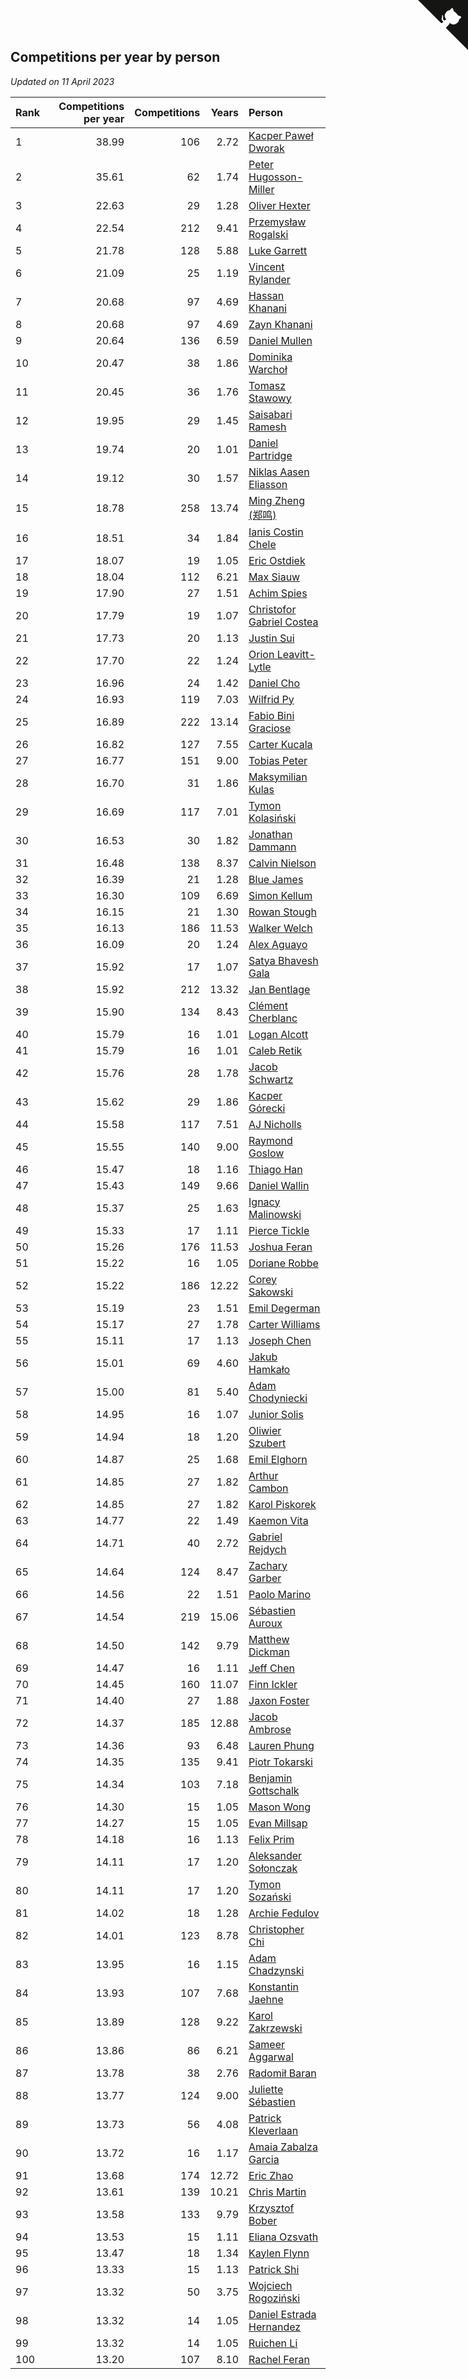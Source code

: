 ## Competitions per year by person

*Updated on 11 April 2023*

| Rank | Competitions per year | Competitions | Years | Person |
| :--- | ---: | ---: | ---: | :--- |
| 1 | 38.99 | 106 | 2.72 | [Kacper Paweł Dworak](https://www.worldcubeassociation.org/persons/2020DWOR01) |
| 2 | 35.61 | 62 | 1.74 | [Peter Hugosson-Miller](https://www.worldcubeassociation.org/persons/2021HUGO01) |
| 3 | 22.63 | 29 | 1.28 | [Oliver Hexter](https://www.worldcubeassociation.org/persons/2022HEXT01) |
| 4 | 22.54 | 212 | 9.41 | [Przemysław Rogalski](https://www.worldcubeassociation.org/persons/2013ROGA02) |
| 5 | 21.78 | 128 | 5.88 | [Luke Garrett](https://www.worldcubeassociation.org/persons/2017GARR05) |
| 6 | 21.09 | 25 | 1.19 | [Vincent Rylander](https://www.worldcubeassociation.org/persons/2022RYLA01) |
| 7 | 20.68 | 97 | 4.69 | [Hassan Khanani](https://www.worldcubeassociation.org/persons/2018KHAN26) |
| 8 | 20.68 | 97 | 4.69 | [Zayn Khanani](https://www.worldcubeassociation.org/persons/2018KHAN28) |
| 9 | 20.64 | 136 | 6.59 | [Daniel Mullen](https://www.worldcubeassociation.org/persons/2016MULL04) |
| 10 | 20.47 | 38 | 1.86 | [Dominika Warchoł](https://www.worldcubeassociation.org/persons/2021WARC01) |
| 11 | 20.45 | 36 | 1.76 | [Tomasz Stawowy](https://www.worldcubeassociation.org/persons/2021STAW01) |
| 12 | 19.95 | 29 | 1.45 | [Saisabari Ramesh](https://www.worldcubeassociation.org/persons/2021RAME01) |
| 13 | 19.74 | 20 | 1.01 | [Daniel Partridge](https://www.worldcubeassociation.org/persons/2022PART02) |
| 14 | 19.12 | 30 | 1.57 | [Niklas Aasen Eliasson](https://www.worldcubeassociation.org/persons/2021ELIA01) |
| 15 | 18.78 | 258 | 13.74 | [Ming Zheng (郑鸣)](https://www.worldcubeassociation.org/persons/2009ZHEN11) |
| 16 | 18.51 | 34 | 1.84 | [Ianis Costin Chele](https://www.worldcubeassociation.org/persons/2021CHEL01) |
| 17 | 18.07 | 19 | 1.05 | [Eric Ostdiek](https://www.worldcubeassociation.org/persons/2022OSTD01) |
| 18 | 18.04 | 112 | 6.21 | [Max Siauw](https://www.worldcubeassociation.org/persons/2017SIAU02) |
| 19 | 17.90 | 27 | 1.51 | [Achim Spies](https://www.worldcubeassociation.org/persons/2021SPIE01) |
| 20 | 17.79 | 19 | 1.07 | [Christofor Gabriel Costea](https://www.worldcubeassociation.org/persons/2022COST03) |
| 21 | 17.73 | 20 | 1.13 | [Justin Sui](https://www.worldcubeassociation.org/persons/2022SUIJ01) |
| 22 | 17.70 | 22 | 1.24 | [Orion Leavitt-Lytle](https://www.worldcubeassociation.org/persons/2022LEAV01) |
| 23 | 16.96 | 24 | 1.42 | [Daniel Cho](https://www.worldcubeassociation.org/persons/2021CHOD01) |
| 24 | 16.93 | 119 | 7.03 | [Wilfrid Py](https://www.worldcubeassociation.org/persons/2016PYWI01) |
| 25 | 16.89 | 222 | 13.14 | [Fabio Bini Graciose](https://www.worldcubeassociation.org/persons/2010GRAC02) |
| 26 | 16.82 | 127 | 7.55 | [Carter Kucala](https://www.worldcubeassociation.org/persons/2015KUCA01) |
| 27 | 16.77 | 151 | 9.00 | [Tobias Peter](https://www.worldcubeassociation.org/persons/2014PETE03) |
| 28 | 16.70 | 31 | 1.86 | [Maksymilian Kulas](https://www.worldcubeassociation.org/persons/2021KULA02) |
| 29 | 16.69 | 117 | 7.01 | [Tymon Kolasiński](https://www.worldcubeassociation.org/persons/2016KOLA02) |
| 30 | 16.53 | 30 | 1.82 | [Jonathan Dammann](https://www.worldcubeassociation.org/persons/2021DAMM01) |
| 31 | 16.48 | 138 | 8.37 | [Calvin Nielson](https://www.worldcubeassociation.org/persons/2014NIEL03) |
| 32 | 16.39 | 21 | 1.28 | [Blue James](https://www.worldcubeassociation.org/persons/2022JAME01) |
| 33 | 16.30 | 109 | 6.69 | [Simon Kellum](https://www.worldcubeassociation.org/persons/2016KELL12) |
| 34 | 16.15 | 21 | 1.30 | [Rowan Stough](https://www.worldcubeassociation.org/persons/2022STOU01) |
| 35 | 16.13 | 186 | 11.53 | [Walker Welch](https://www.worldcubeassociation.org/persons/2011WELC01) |
| 36 | 16.09 | 20 | 1.24 | [Alex Aguayo](https://www.worldcubeassociation.org/persons/2022AGUA01) |
| 37 | 15.92 | 17 | 1.07 | [Satya Bhavesh Gala](https://www.worldcubeassociation.org/persons/2022GALA03) |
| 38 | 15.92 | 212 | 13.32 | [Jan Bentlage](https://www.worldcubeassociation.org/persons/2010BENT01) |
| 39 | 15.90 | 134 | 8.43 | [Clément Cherblanc](https://www.worldcubeassociation.org/persons/2014CHER05) |
| 40 | 15.79 | 16 | 1.01 | [Logan Alcott](https://www.worldcubeassociation.org/persons/2022ALCO02) |
| 41 | 15.79 | 16 | 1.01 | [Caleb Retik](https://www.worldcubeassociation.org/persons/2022RETI01) |
| 42 | 15.76 | 28 | 1.78 | [Jacob Schwartz](https://www.worldcubeassociation.org/persons/2021SCHW01) |
| 43 | 15.62 | 29 | 1.86 | [Kacper Górecki](https://www.worldcubeassociation.org/persons/2021GORE01) |
| 44 | 15.58 | 117 | 7.51 | [AJ Nicholls](https://www.worldcubeassociation.org/persons/2015NICH04) |
| 45 | 15.55 | 140 | 9.00 | [Raymond Goslow](https://www.worldcubeassociation.org/persons/2014GOSL01) |
| 46 | 15.47 | 18 | 1.16 | [Thiago Han](https://www.worldcubeassociation.org/persons/2022HANT01) |
| 47 | 15.43 | 149 | 9.66 | [Daniel Wallin](https://www.worldcubeassociation.org/persons/2013WALL03) |
| 48 | 15.37 | 25 | 1.63 | [Ignacy Malinowski](https://www.worldcubeassociation.org/persons/2021MALI02) |
| 49 | 15.33 | 17 | 1.11 | [Pierce Tickle](https://www.worldcubeassociation.org/persons/2022TICK01) |
| 50 | 15.26 | 176 | 11.53 | [Joshua Feran](https://www.worldcubeassociation.org/persons/2011FERA01) |
| 51 | 15.22 | 16 | 1.05 | [Doriane Robbe](https://www.worldcubeassociation.org/persons/2022ROBB03) |
| 52 | 15.22 | 186 | 12.22 | [Corey Sakowski](https://www.worldcubeassociation.org/persons/2011SAKO01) |
| 53 | 15.19 | 23 | 1.51 | [Emil Degerman](https://www.worldcubeassociation.org/persons/2021DEGE01) |
| 54 | 15.17 | 27 | 1.78 | [Carter Williams](https://www.worldcubeassociation.org/persons/2021WILL06) |
| 55 | 15.11 | 17 | 1.13 | [Joseph Chen](https://www.worldcubeassociation.org/persons/2022CHEN16) |
| 56 | 15.01 | 69 | 4.60 | [Jakub Hamkało](https://www.worldcubeassociation.org/persons/2018HAMK01) |
| 57 | 15.00 | 81 | 5.40 | [Adam Chodyniecki](https://www.worldcubeassociation.org/persons/2017CHOD02) |
| 58 | 14.95 | 16 | 1.07 | [Junior Solis](https://www.worldcubeassociation.org/persons/2022SOLI03) |
| 59 | 14.94 | 18 | 1.20 | [Oliwier Szubert](https://www.worldcubeassociation.org/persons/2022SZUB01) |
| 60 | 14.87 | 25 | 1.68 | [Emil Elghorn](https://www.worldcubeassociation.org/persons/2021ELGH01) |
| 61 | 14.85 | 27 | 1.82 | [Arthur Cambon](https://www.worldcubeassociation.org/persons/2021CAMB01) |
| 62 | 14.85 | 27 | 1.82 | [Karol Piskorek](https://www.worldcubeassociation.org/persons/2021PISK01) |
| 63 | 14.77 | 22 | 1.49 | [Kaemon Vita](https://www.worldcubeassociation.org/persons/2021VITA01) |
| 64 | 14.71 | 40 | 2.72 | [Gabriel Rejdych](https://www.worldcubeassociation.org/persons/2020REJD01) |
| 65 | 14.64 | 124 | 8.47 | [Zachary Garber](https://www.worldcubeassociation.org/persons/2014GARB01) |
| 66 | 14.56 | 22 | 1.51 | [Paolo Marino](https://www.worldcubeassociation.org/persons/2021MARI04) |
| 67 | 14.54 | 219 | 15.06 | [Sébastien Auroux](https://www.worldcubeassociation.org/persons/2008AURO01) |
| 68 | 14.50 | 142 | 9.79 | [Matthew Dickman](https://www.worldcubeassociation.org/persons/2013DICK01) |
| 69 | 14.47 | 16 | 1.11 | [Jeff Chen](https://www.worldcubeassociation.org/persons/2022CHEN19) |
| 70 | 14.45 | 160 | 11.07 | [Finn Ickler](https://www.worldcubeassociation.org/persons/2012ICKL01) |
| 71 | 14.40 | 27 | 1.88 | [Jaxon Foster](https://www.worldcubeassociation.org/persons/2021FOST01) |
| 72 | 14.37 | 185 | 12.88 | [Jacob Ambrose](https://www.worldcubeassociation.org/persons/2010AMBR01) |
| 73 | 14.36 | 93 | 6.48 | [Lauren Phung](https://www.worldcubeassociation.org/persons/2016PHUN02) |
| 74 | 14.35 | 135 | 9.41 | [Piotr Tokarski](https://www.worldcubeassociation.org/persons/2013TOKA01) |
| 75 | 14.34 | 103 | 7.18 | [Benjamin Gottschalk](https://www.worldcubeassociation.org/persons/2016GOTT01) |
| 76 | 14.30 | 15 | 1.05 | [Mason Wong](https://www.worldcubeassociation.org/persons/2022WONG03) |
| 77 | 14.27 | 15 | 1.05 | [Evan Millsap](https://www.worldcubeassociation.org/persons/2022MILL05) |
| 78 | 14.18 | 16 | 1.13 | [Felix Prim](https://www.worldcubeassociation.org/persons/2022PRIM01) |
| 79 | 14.11 | 17 | 1.20 | [Aleksander Sołonczak](https://www.worldcubeassociation.org/persons/2022SOLO01) |
| 80 | 14.11 | 17 | 1.20 | [Tymon Sozański](https://www.worldcubeassociation.org/persons/2022SOZA01) |
| 81 | 14.02 | 18 | 1.28 | [Archie Fedulov](https://www.worldcubeassociation.org/persons/2022FEDU01) |
| 82 | 14.01 | 123 | 8.78 | [Christopher Chi](https://www.worldcubeassociation.org/persons/2014CHIC01) |
| 83 | 13.95 | 16 | 1.15 | [Adam Chadzynski](https://www.worldcubeassociation.org/persons/2022CHAD02) |
| 84 | 13.93 | 107 | 7.68 | [Konstantin Jaehne](https://www.worldcubeassociation.org/persons/2015JAEH01) |
| 85 | 13.89 | 128 | 9.22 | [Karol Zakrzewski](https://www.worldcubeassociation.org/persons/2014ZAKR01) |
| 86 | 13.86 | 86 | 6.21 | [Sameer Aggarwal](https://www.worldcubeassociation.org/persons/2017AGGA01) |
| 87 | 13.78 | 38 | 2.76 | [Radomił Baran](https://www.worldcubeassociation.org/persons/2020BARA02) |
| 88 | 13.77 | 124 | 9.00 | [Juliette Sébastien](https://www.worldcubeassociation.org/persons/2014SEBA01) |
| 89 | 13.73 | 56 | 4.08 | [Patrick Kleverlaan](https://www.worldcubeassociation.org/persons/2019KLEV01) |
| 90 | 13.72 | 16 | 1.17 | [Amaia Zabalza Garcia](https://www.worldcubeassociation.org/persons/2022GARC03) |
| 91 | 13.68 | 174 | 12.72 | [Eric Zhao](https://www.worldcubeassociation.org/persons/2010ZHAO19) |
| 92 | 13.61 | 139 | 10.21 | [Chris Martin](https://www.worldcubeassociation.org/persons/2013MART03) |
| 93 | 13.58 | 133 | 9.79 | [Krzysztof Bober](https://www.worldcubeassociation.org/persons/2013BOBE01) |
| 94 | 13.53 | 15 | 1.11 | [Eliana Ozsvath](https://www.worldcubeassociation.org/persons/2022OZSV01) |
| 95 | 13.47 | 18 | 1.34 | [Kaylen Flynn](https://www.worldcubeassociation.org/persons/2022FLYN01) |
| 96 | 13.33 | 15 | 1.13 | [Patrick Shi](https://www.worldcubeassociation.org/persons/2022SHIP01) |
| 97 | 13.32 | 50 | 3.75 | [Wojciech Rogoziński](https://www.worldcubeassociation.org/persons/2019ROGO04) |
| 98 | 13.32 | 14 | 1.05 | [Daniel Estrada Hernandez](https://www.worldcubeassociation.org/persons/2022HERN07) |
| 99 | 13.32 | 14 | 1.05 | [Ruichen Li](https://www.worldcubeassociation.org/persons/2022LIRU02) |
| 100 | 13.20 | 107 | 8.10 | [Rachel Feran](https://www.worldcubeassociation.org/persons/2015FERA01) |


<a href="https://github.com/JustinTimeCuber/wca_statistics" class="github-corner" aria-label="View source on Github"><svg width="80" height="80" viewBox="0 0 250 250" style="fill:#151513; color:#fff; position: absolute; top: 0; border: 0; right: 0;" aria-hidden="true"><path d="M0,0 L115,115 L130,115 L142,142 L250,250 L250,0 Z"></path><path d="M128.3,109.0 C113.8,99.7 119.0,89.6 119.0,89.6 C122.0,82.7 120.5,78.6 120.5,78.6 C119.2,72.0 123.4,76.3 123.4,76.3 C127.3,80.9 125.5,87.3 125.5,87.3 C122.9,97.6 130.6,101.9 134.4,103.2" fill="currentColor" style="transform-origin: 130px 106px;" class="octo-arm"></path><path d="M115.0,115.0 C114.9,115.1 118.7,116.5 119.8,115.4 L133.7,101.6 C136.9,99.2 139.9,98.4 142.2,98.6 C133.8,88.0 127.5,74.4 143.8,58.0 C148.5,53.4 154.0,51.2 159.7,51.0 C160.3,49.4 163.2,43.6 171.4,40.1 C171.4,40.1 176.1,42.5 178.8,56.2 C183.1,58.6 187.2,61.8 190.9,65.4 C194.5,69.0 197.7,73.2 200.1,77.6 C213.8,80.2 216.3,84.9 216.3,84.9 C212.7,93.1 206.9,96.0 205.4,96.6 C205.1,102.4 203.0,107.8 198.3,112.5 C181.9,128.9 168.3,122.5 157.7,114.1 C157.9,116.9 156.7,120.9 152.7,124.9 L141.0,136.5 C139.8,137.7 141.6,141.9 141.8,141.8 Z" fill="currentColor" class="octo-body"></path></svg></a><style>.github-corner:hover .octo-arm{animation:octocat-wave 560ms ease-in-out}@keyframes octocat-wave{0%,100%{transform:rotate(0)}20%,60%{transform:rotate(-25deg)}40%,80%{transform:rotate(10deg)}}@media (max-width:500px){.github-corner:hover .octo-arm{animation:none}.github-corner .octo-arm{animation:octocat-wave 560ms ease-in-out}}</style>
